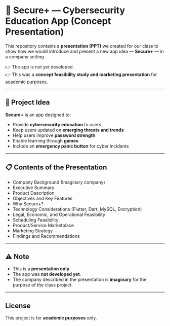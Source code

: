 # 📱 Secure+ — Cybersecurity Education App (Concept Presentation)

This repository contains a **presentation (PPT)** we created for our class to show how we would introduce and present a new app idea — **Secure+** — in a company setting.

👉 The app is not yet developed.  
👉 This was a **concept feasibility study and marketing presentation** for academic purposes.

---

## 🎯 Project Idea

**Secure+** is an app designed to:

- Provide **cybersecurity education** to users
- Keep users updated on **emerging threats and trends**
- Help users improve **password strength**
- Enable learning through **games**
- Include an **emergency panic button** for cyber incidents

---

## 📋 Contents of the Presentation

- Company Background (Imaginary company)
- Executive Summary
- Product Description
- Objectives and Key Features
- Why Secure+?
- Technology Considerations (Flutter, Dart, MySQL, Encryption)
- Legal, Economic, and Operational Feasibility
- Scheduling Feasibility
- Product/Service Marketplace
- Marketing Strategy
- Findings and Recommendations

---

## ⚠️ Note

- This is a **presentation only**.  
- The app was **not developed yet**.  
- The company described in the presentation is **imaginary** for the purpose of the class project.

---

## License

This project is for **academic purposes** only.
